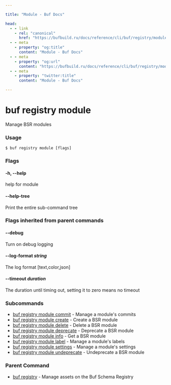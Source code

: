 ```yaml
---

title: "Module - Buf Docs"

head:
  - - link
    - rel: "canonical"
      href: "https://bufbuild.ru/docs/reference/cli/buf/registry/module/"
  - - meta
    - property: "og:title"
      content: "Module - Buf Docs"
  - - meta
    - property: "og:url"
      content: "https://bufbuild.ru/docs/reference/cli/buf/registry/module/"
  - - meta
    - property: "twitter:title"
      content: "Module - Buf Docs"

---
```


# buf registry module

Manage BSR modules

### Usage

```console
$ buf registry module [flags]
```

### Flags

#### \-h, --help

help for module

#### \--help-tree

Print the entire sub-command tree

### Flags inherited from parent commands

#### \--debug

Turn on debug logging

#### \--log-format _string_

The log format \[text,color,json\]

#### \--timeout _duration_

The duration until timing out, setting it to zero means no timeout

### Subcommands

- [buf registry module commit](commit/) - Manage a module's commits
- [buf registry module create](create/) - Create a BSR module
- [buf registry module delete](delete/) - Delete a BSR module
- [buf registry module deprecate](deprecate/) - Deprecate a BSR module
- [buf registry module info](info/) - Get a BSR module
- [buf registry module label](label/) - Manage a module's labels
- [buf registry module settings](settings/) - Manage a module's settings
- [buf registry module undeprecate](undeprecate/) - Undeprecate a BSR module

### Parent Command

- [buf registry](../) - Manage assets on the Buf Schema Registry
